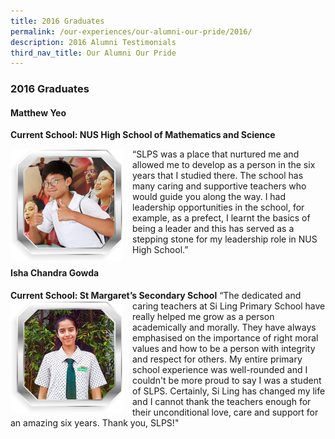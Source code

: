 ```yaml
---
title: 2016 Graduates
permalink: /our-experiences/our-alumni-our-pride/2016/
description: 2016 Alumni Testimonials
third_nav_title: Our Alumni Our Pride
---
```

### 2016 Graduates

#### Matthew Yeo
**Current School: NUS High School of Mathematics and Science**

<img src="/images/at24.png" style="width:180px;height:180px;margin-right:15px;" align="left"> “SLPS was a place that nurtured me and allowed me to develop as a person in the six years that I studied there. The school has many caring and supportive teachers who would guide you along the way. I had leadership opportunities in the school, for example, as a prefect, I learnt the basics of being a leader and this has served as a stepping stone for my leadership role in NUS High School.”

#### Isha Chandra Gowda
**Current School: St Margaret’s Secondary School**
<img src="/images/at25.png" style="width:180px;height:180px;margin-right:15px;" align="left"> “The dedicated and caring teachers at Si Ling Primary School have really helped me grow as a person academically and morally. They have always emphasised on the importance of right moral values and how to be a person with integrity and respect for others. My entire primary school experience was well-rounded and I couldn't be more proud to say I was a student of SLPS. Certainly, Si Ling has changed my life and I cannot thank the teachers enough for their unconditional love, care and support for an amazing six years. Thank you, SLPS!"